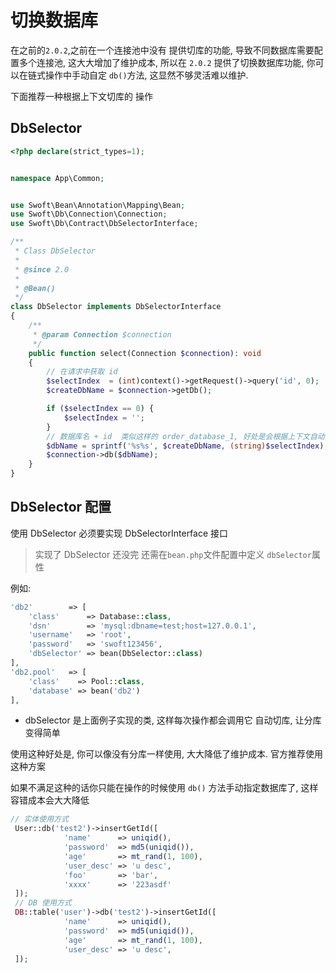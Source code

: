 # 切换数据库 

在之前的`2.0.2`,之前在一个连接池中没有 提供切库的功能, 导致不同数据库需要配置多个连接池, 这大大增加了维护成本, 所以在 `2.0.2` 提供了切换数据库功能, 你可以在链式操作中手动自定 `db()`方法, 这显然不够灵活难以维护. 

下面推荐一种根据上下文切库的 操作

## DbSelector

```php
<?php declare(strict_types=1);


namespace App\Common;


use Swoft\Bean\Annotation\Mapping\Bean;
use Swoft\Db\Connection\Connection;
use Swoft\Db\Contract\DbSelectorInterface;

/**
 * Class DbSelector
 *
 * @since 2.0
 *
 * @Bean()
 */
class DbSelector implements DbSelectorInterface
{
    /**
     * @param Connection $connection
     */
    public function select(Connection $connection): void
    {
        // 在请求中获取 id
        $selectIndex  = (int)context()->getRequest()->query('id', 0);
        $createDbName = $connection->getDb();

        if ($selectIndex == 0) {
            $selectIndex = '';
        }
        // 数据库名 + id  类似这样的 order_database_1, 好处是会根据上下文自动切库
        $dbName = sprintf('%s%s', $createDbName, (string)$selectIndex);
        $connection->db($dbName);
    }
}
```

## DbSelector 配置

<p class="tip">  使用 DbSelector 必须要实现 DbSelectorInterface 接口</p>


>实现了 DbSelector 还没完 还需在`bean.php`文件配置中定义 `dbSelector`属性

例如: 
```php
'db2'        => [
    'class'      => Database::class,
    'dsn'        => 'mysql:dbname=test;host=127.0.0.1',
    'username'   => 'root',
    'password'   => 'swoft123456',
    'dbSelector' => bean(DbSelector::class)
],
'db2.pool'   => [
    'class'    => Pool::class,
    'database' => bean('db2')
],

```

- dbSelector 是上面例子实现的类, 这样每次操作都会调用它 自动切库, 让分库变得简单

使用这种好处是, 你可以像没有分库一样使用, 大大降低了维护成本. 官方推荐使用这种方案

如果不满足这种的话你只能在操作的时候使用 `db()` 方法手动指定数据库了, 这样容错成本会大大降低

```php
// 实体使用方式
 User::db('test2')->insertGetId([
            'name'      => uniqid(),
            'password'  => md5(uniqid()),
            'age'       => mt_rand(1, 100),
            'user_desc' => 'u desc',
            'foo'       => 'bar',
            'xxxx'      => '223asdf'
 ]);
 // DB 使用方式       
 DB::table('user')->db('test2')->insertGetId([
            'name'      => uniqid(),
            'password'  => md5(uniqid()),
            'age'       => mt_rand(1, 100),
            'user_desc' => 'u desc',
 ]);
        
```